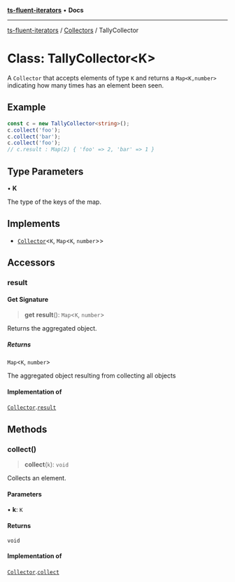 [**ts-fluent-iterators**](../../../README.md) • **Docs**

---

[ts-fluent-iterators](../../../README.md) / [Collectors](../README.md) / TallyCollector

# Class: TallyCollector\<K\>

A `Collector` that accepts elements of type `K` and returns a `Map<K,number>` indicating how many times has an element been seen.

## Example

```ts
const c = new TallyCollector<string>();
c.collect('foo');
c.collect('bar');
c.collect('foo');
// c.result : Map(2) { 'foo' => 2, 'bar' => 1 }
```

## Type Parameters

• **K**

The type of the keys of the map.

## Implements

- [`Collector`](../interfaces/Collector.md)\<`K`, `Map`\<`K`, `number`\>\>

## Accessors

### result

#### Get Signature

> **get** **result**(): `Map`\<`K`, `number`\>

Returns the aggregated object.

##### Returns

`Map`\<`K`, `number`\>

The aggregated object resulting from collecting all objects

#### Implementation of

[`Collector`](../interfaces/Collector.md).[`result`](../interfaces/Collector.md#result)

## Methods

### collect()

> **collect**(`k`): `void`

Collects an element.

#### Parameters

• **k**: `K`

#### Returns

`void`

#### Implementation of

[`Collector`](../interfaces/Collector.md).[`collect`](../interfaces/Collector.md#collect)
